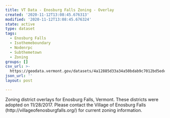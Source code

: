 ```yaml
---
title: VT Data - Enosburg Falls Zoning - Overlay
created: '2020-11-12T13:08:45.676313'
modified: '2020-11-12T13:08:45.676324'
state: active
type: dataset
tags:
  - Enosburg Falls
  - Isothemeboundary
  - Nodenrpc
  - Subthemetown
  - Zoning
groups: []
csv_url: >-
  https://geodata.vermont.gov/datasets/4a12885d33a34a50bdab9c7012bd5edc_0.csv?outSR=%7B%22latestWkid%22%3A3857%2C%22wkid%22%3A102100%7D
json_url: ''
layout: post

---
```

<div style='text-align:Left;'><p>Zoning district overlays for Enosburg Falls, Vermont. These districts were adopted on 11/28/2017. Please contact the Village of Enosburg Falls (http://villageofenosburgfalls.org/) for current zoning information.<br /></p><p><span></span></p></div>
